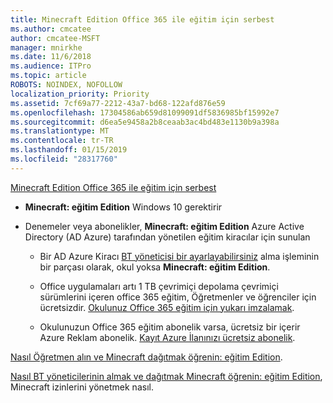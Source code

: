 ```yaml
---
title: Minecraft Edition Office 365 ile eğitim için serbest
ms.author: cmcatee
author: cmcatee-MSFT
manager: mnirkhe
ms.date: 11/6/2018
ms.audience: ITPro
ms.topic: article
ROBOTS: NOINDEX, NOFOLLOW
localization_priority: Priority
ms.assetid: 7cf69a77-2212-43a7-bd68-122afd876e59
ms.openlocfilehash: 17304586ab659d81099091df5836985bf15992e7
ms.sourcegitcommit: d6ea5e9458a2b8ceaab3ac4bd483e1130b9a398a
ms.translationtype: MT
ms.contentlocale: tr-TR
ms.lasthandoff: 01/15/2019
ms.locfileid: "28317760"
---
```

[Minecraft Edition Office 365 ile eğitim için serbest](https://docs.microsoft.com/en-us/education/windows/get-minecraft-for-education)
  
- **Minecraft: eğitim Edition** Windows 10 gerektirir 
    
- Denemeler veya abonelikler, **Minecraft: eğitim Edition** Azure Active Directory (AD Azure) tarafından yönetilen eğitim kiracılar için sunulan 
    
  - Bir AD Azure Kiracı [BT yöneticisi bir ayarlayabilirsiniz](https://docs.microsoft.com/en-us/education/windows/school-get-minecraft) alma işleminin bir parçası olarak, okul yoksa **Minecraft: eğitim Edition**.
    
  - Office uygulamaları artı 1 TB çevrimiçi depolama çevrimiçi sürümlerini içeren office 365 eğitim, Öğretmenler ve öğrenciler için ücretsizdir. [Okulunuz Office 365 eğitim için yukarı imzalamak](https://products.office.com/academic/office-365-education-plan).
    
  - Okulunuzun Office 365 eğitim abonelik varsa, ücretsiz bir içerir Azure Reklam abonelik. [Kayıt Azure İlanınızı ücretsiz abonelik](https://msdn.microsoft.com/library/windows/hardware/mt703369%28v=vs.85%29.aspx).
    
[Nasıl Öğretmen alın ve Minecraft dağıtmak öğrenin: eğitim Edition](https://docs.microsoft.com/en-us/education/windows/teacher-get-minecraft).
  
[Nasıl BT yöneticilerinin almak ve dağıtmak Minecraft öğrenin: eğitim Edition](https://docs.microsoft.com/en-us/education/windows/school-get-minecraft), Minecraft izinlerini yönetmek nasıl.
  

